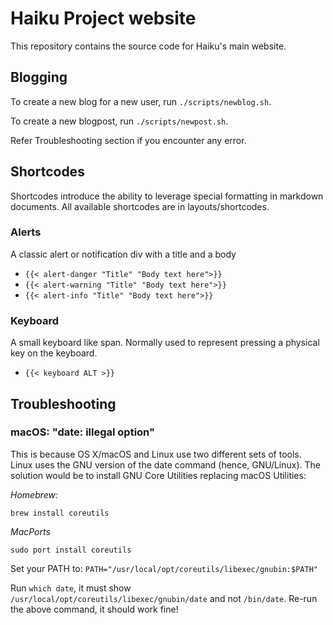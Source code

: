 Haiku Project website
======================================
This repository contains the source code for Haiku's main website.

## Blogging
To create a new blog for a new user, run `./scripts/newblog.sh`.

To create a new blogpost, run `./scripts/newpost.sh`.

Refer Troubleshooting section if you encounter any error.

## Shortcodes
Shortcodes introduce the ability to leverage special formatting
in markdown documents. All available shortcodes are in layouts/shortcodes.

### Alerts
A classic alert or notification div with a title and a body

  * ``{{< alert-danger "Title" "Body text here">}}``
  * ``{{< alert-warning "Title" "Body text here">}}``
  * ``{{< alert-info "Title" "Body text here">}}``

### Keyboard
A small keyboard like span. Normally used to represent pressing
a physical key on the keyboard.

  * ``{{< keyboard ALT >}}``

## Troubleshooting

### macOS: "date: illegal option"

This is because OS X/macOS and Linux use two different sets of tools. Linux uses the GNU version of the date command (hence, GNU/Linux). The solution would be to install GNU Core Utilities replacing macOS Utilities:

*Homebrew:*

``brew install coreutils``

*MacPorts*

``sudo port install coreutils``

Set your PATH to: ``PATH="/usr/local/opt/coreutils/libexec/gnubin:$PATH"``

Run ``which date``, it must show ``/usr/local/opt/coreutils/libexec/gnubin/date`` and not ``/bin/date``. Re-run the above command, it should work fine!
